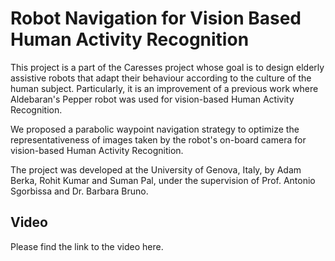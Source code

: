 # Robot Navigation for Vision Based Human Activity Recognition
This project is a part of the Caresses project whose goal is to design elderly assistive robots that adapt their behaviour according to the culture of the human subject. Particularly, it is an improvement of a previous work where Aldebaran's Pepper robot was used for vision-based Human Activity Recognition.

We proposed a parabolic waypoint navigation strategy to optimize the representativeness of images taken by the robot's on-board camera for vision-based Human Activity Recognition.

The project was developed at the University of Genova, Italy, by Adam Berka, Rohit Kumar and Suman Pal, under the supervision of Prof. Antonio Sgorbissa and Dr. Barbara Bruno.

## Video
Please find the link to the video here.
